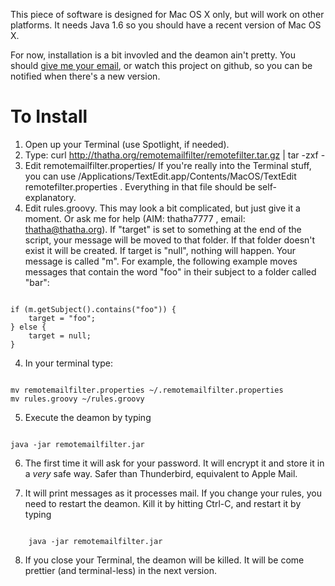 This piece of software is designed for Mac OS X only, but will work on other platforms.
It needs Java 1.6 so you should have a recent version of Mac OS X.


For now, installation is a bit invovled and the deamon ain't pretty. You should [give me your email]("http://spreadsheets.google.com/viewform?formkey=dGg5VXYwT0IxWWctdUJfenNpdkV6WlE6MQ), or watch this project on github, so you can be notified when there's a new version.

To Install
===========

1. Open up your Terminal (use Spotlight, if needed).
2. Type: curl http://thatha.org/remotemailfilter/remotefilter.tar.gz | tar -zxf -
3. Edit remotemailfilter.properties/ If you're really into the Terminal stuff, you can use
/Applications/TextEdit.app/Contents/MacOS/TextEdit remotefilter.properties . Everything in that file should be self-explanatory.
3. Edit rules.groovy. This may look a bit complicated, but just give it a moment. Or ask me for help (AIM: thatha7777 , email: thatha@thatha.org). If "target" is set to something at the end of the script, your message will be moved to that folder. If that folder doesn't exist it will be created. If target is "null", nothing will happen. Your message is called "m". For example, the following example moves messages that contain the word "foo" in their subject to a folder called "bar":
<code>
if (m.getSubject().contains("foo")) {
	target = "foo";
} else {
	target = null;
}
</code>

4. In your terminal type:
<code>
mv remotemailfilter.properties ~/.remotemailfilter.properties
mv rules.groovy ~/rules.groovy
</code>

5. Execute the deamon by typing
<code>
java -jar remotemailfilter.jar
</code>

6. The first time it will ask for your password. It will encrypt it and store it in a _very_ safe way. Safer than Thunderbird, equivalent to Apple Mail.

7. It will print messages as it processes mail. If you change your rules, you need to restart the deamon. Kill it by hitting Ctrl-C, and restart it by typing 
<code>
	java -jar remotemailfilter.jar
</code>

8. If you close your Terminal, the deamon will be killed. It will be come prettier (and terminal-less) in the next version.
